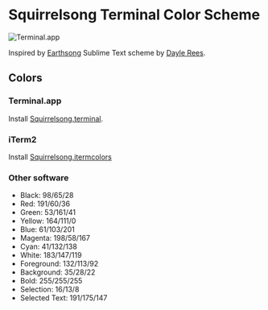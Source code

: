 # Squirrelsong Terminal Color Scheme

![Terminal.app](https://raw.github.com/sapegin/dotfiles/master/color/squirrelsong_terminal.png)

Inspired by [Earthsong](https://github.com/daylerees/colour-schemes/blob/master/README.md#earthsong) Sublime Text scheme by [Dayle Rees](https://github.com/daylerees).

## Colors

### Terminal.app

Install [Squirrelsong.terminal](Squirrelsong.terminal).

### iTerm2

Install [Squirrelsong.itermcolors](Squirrelsong.itermcolors)

### Other software

* Black: 98/65/28
* Red: 191/60/36
* Green: 53/161/41
* Yellow: 164/111/0
* Blue: 61/103/201
* Magenta: 198/58/167
* Cyan: 41/132/138
* White: 183/147/119
* Foreground: 132/113/92
* Background: 35/28/22
* Bold: 255/255/255
* Selection: 16/13/8
* Selected Text: 191/175/147

